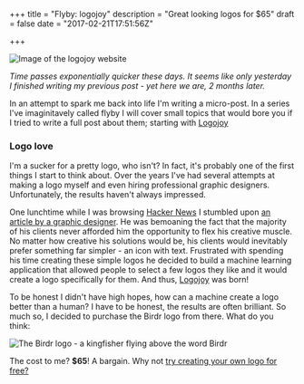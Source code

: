 +++
title = "Flyby: logojoy"
description = "Great looking logos for $65"
draft = false
date = "2017-02-21T17:51:56Z"

+++

![Image of the logojoy website](/images/post/logojoy.jpg)

*Time passes exponentially quicker these days. It seems like only yesterday I finished writing my previous post - yet here we are, 2 months later.*

In an attempt to spark me back into life I'm writing a micro-post. In a series I've imaginitavely called flyby I will cover small topics that would bore you if I tried to write a full post about them; starting with [Logojoy](https://www.logojoy.com/)

### Logo love

I'm a sucker for a pretty logo, who isn't? In fact, it's probably one of the first things I start to think about. Over the years I've had several attempts at making a logo myself and even hiring professional graphic designers. Unfortunately, the results haven't always impressed.

One lunchtime while I was browsing [Hacker News](https://news.ycombinator.com/news) I stumbled upon [an article by a graphic designer](https://www.indiehackers.com/businesses/logojoy). He was bemoaning the fact that the majority of his clients never afforded him the opportunity to flex his creative muscle. No matter how creative his solutions would be, his clients would inevitably prefer something far simpler - an icon with text. Frustrated with spending his time creating these simple logos he decided to build a machine learning application that allowed people to select a few logos they like and it would create a logo specifically for them. And thus, [Logojoy](https://www.logojoy.com/) was born!

To be honest I didn't have high hopes, how can a machine create a logo better than a human? I have to be honest, the results are often brilliant. So much so, I decided to purchase the Birdr logo from there. What do you think:

![The Birdr logo - a kingfisher flying above the word Birdr](/images/logo@2x.png)

The cost to me? **$65**! A bargain. Why not [try creating your own logo for free?](https://www.logojoy.com/app.php)
